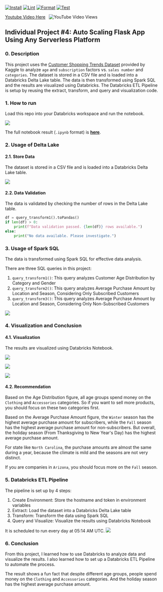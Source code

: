 [![Install](https://github.com/0HugoHu/HugoHu-Project-4/actions/workflows/lint.yml/badge.svg)](https://github.com/0HugoHu/HugoHu-Project-4/actions/workflows/lint.yml)
[![Lint](https://github.com/0HugoHu/HugoHu-Project-4/actions/workflows/format.yml/badge.svg)](https://github.com/0HugoHu/HugoHu-Project-4/actions/workflows/rustfmt.yml)
[![Format](https://github.com/0HugoHu/HugoHu-Project-4/actions/workflows/install.yml/badge.svg)](https://github.com/0HugoHu/HugoHu-Project-4/actions/workflows/binary.yml)
[![Test](https://github.com/0HugoHu/HugoHu-Project-4/actions/workflows/test.yml/badge.svg)](https://github.com/0HugoHu/HugoHu-Project-4/actions/workflows/tests.yml)


[Youtube Video Here](https://youtu.be/Zc14G47JNk4) 
&nbsp;&nbsp;![YouTube Video Views](https://img.shields.io/youtube/views/Zc14G47JNk4)


## Individual Project #4: Auto Scaling Flask App Using Any Serverless Platform

### 0. Description
This project uses the [Customer Shopping Trends Dataset](https://www.kaggle.com/datasets/iamsouravbanerjee/customer-shopping-trends-dataset/data) provided by Kaggle to analyze ```age``` and ```subscription``` factors vs. ```sales number``` and ```categories```. 
The dataset is stored in a CSV file and is loaded into a Databricks Delta Lake table. The data is then transformed using Spark SQL and the results are visualized using Databricks. 
The Databricks ETL Pipeline is setup by reusing the extract, transform, and query and visualization code.


### 1. How to run
Load this repo into your Databricks workspace and run the notebook.

![](.tutorial/indi3_notebook.png)

The full notebook result (```.ipynb``` format) is **[here](Project_3_Notebook.ipynb)**.


### 2. Usage of Delta Lake
#### 2.1. Store Data
The dataset is stored in a CSV file and is loaded into a Databricks Delta Lake table.

![](.tutorial/indi3_lake.png)

#### 2.2. Data Validation
The data is validated by checking the number of rows in the Delta Lake table.
```python
df = query_transform1().toPandas()
if len(df) > 0:
    print(f"Data validation passed. {len(df)} rows available.")
else:
    print("No data available. Please investigate.")
```

### 3. Usage of Spark SQL
The data is transformed using Spark SQL for effective data analysis.

There are three SQL queries in this project:
1. ```query_transform1()```: This query analyzes Customer Age Distribution by Category and Gender
2. ```query_transform2()```: This query analyzes Average Purchase Amount by Location and Season, Considering Only Subscribed Customers
3. ```query_transform3()```: This query analyzes Average Purchase Amount by Location and Season, Considering Only Non-Subscribed Customers

![](.tutorial/indi3_sql.png)

### 4. Visualization and Conclusion
#### 4.1. Visualization
The results are visualized using Databricks Notebook.

![](.tutorial/indi3_1.png)

![](.tutorial/indi3_2.png)

![](.tutorial/indi3_3.png)

#### 4.2. Recommendation
Based on the Age Distribution figure, all age groups spend money on the ```Clothing``` and ```Accessories``` categories.
So if you want to sell more products, you should focus on these two categories first.

Based on the Average Purchase Amount figure, the ```Winter``` season has the highest average purchase amount for subscribers, while
the ```Fall``` season has the highest average purchase amount for non-subscribers.
But overall, the holiday season (From Thanksgiving to New Year's Day) has the highest average purchase amount.

For state like ```North Carolina```, the purchase amounts are almost the same during a year, because the climate is mild and the seasons are not very distinct.

If you are companies in ```Arizona```, you should focus more on the ```Fall``` season.


### 5. Databricks ETL Pipeline
The pipeline is set up by 4 steps:
1. Create Environment: Store the hostname and token in environment variables
2. Extract: Load the dataset into a Databricks Delta Lake table
3. Transform: Transform the data using Spark SQL
4. Query and Visualize: Visualize the results using Databricks Notebook

It is scheduled to run every day at 05:14 AM UTC.
![](.tutorial/indi3_workflow.png)


### 6. Conclusion
From this project, I learned how to use Databricks to analyze data and visualize the results. I also learned how to set up a Databricks ETL Pipeline to automate the process.

The result shows a fun fact that despite different age groups, people spend money on the ```Clothing``` and ```Accessories``` categories. And the holiday season has the highest average purchase amount.
